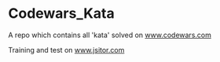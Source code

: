 # Codewars_Kata

A repo which contains all 'kata' solved on www.codewars.com

Training and test on www.jsitor.com
